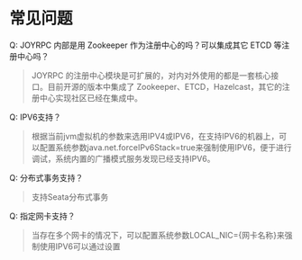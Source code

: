 常见问题
===

Q: JOYRPC 内部是用 Zookeeper 作为注册中心的吗？可以集成其它 ETCD 等注册中心吗？

>  JOYRPC 的注册中心模块是可扩展的，对内对外使用的都是一套核心接口。目前开源的版本中集成了 Zookeeper、ETCD，Hazelcast，其它的注册中心实现社区已经在集成中。
   
Q: IPV6支持？

>  根据当前jvm虚拟机的参数来选用IPV4或IPV6，在支持IPV6的机器上，可以配置系统参数java.net.forceIPv6Stack=true来强制使用IPV6，便于进行调试，系统内置的广播模式服务发现已经支持IPV6。
   
Q: 分布式事务支持？

>  支持Seata分布式事务

Q: 指定网卡支持？

>  当存在多个网卡的情况下，可以配置系统参数LOCAL_NIC={网卡名称}来强制使用IPV6可以通过设置
